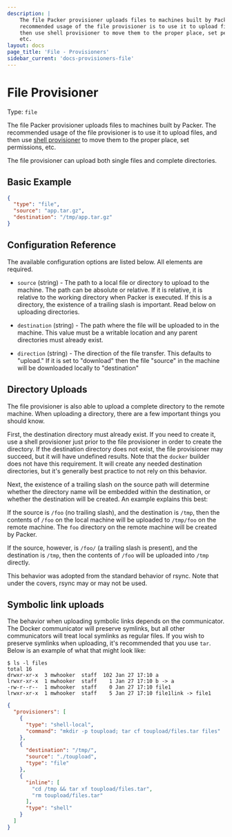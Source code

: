 ```yaml
---
description: |
    The file Packer provisioner uploads files to machines built by Packer. The
    recommended usage of the file provisioner is to use it to upload files, and
    then use shell provisioner to move them to the proper place, set permissions,
    etc.
layout: docs
page_title: 'File - Provisioners'
sidebar_current: 'docs-provisioners-file'
---
```


# File Provisioner

Type: `file`

The file Packer provisioner uploads files to machines built by Packer. The
recommended usage of the file provisioner is to use it to upload files, and then
use [shell provisioner](/docs/provisioners/shell.html) to move them to the
proper place, set permissions, etc.

The file provisioner can upload both single files and complete directories.

## Basic Example

``` json
{
  "type": "file",
  "source": "app.tar.gz",
  "destination": "/tmp/app.tar.gz"
}
```

## Configuration Reference

The available configuration options are listed below. All elements are required.

-   `source` (string) - The path to a local file or directory to upload to
    the machine. The path can be absolute or relative. If it is relative, it is
    relative to the working directory when Packer is executed. If this is a
    directory, the existence of a trailing slash is important. Read below on
    uploading directories.

-   `destination` (string) - The path where the file will be uploaded to in
    the machine. This value must be a writable location and any parent
    directories must already exist.

-   `direction` (string) - The direction of the file transfer. This defaults to
    "upload." If it is set to "download" then the file "source" in the machine
    will be downloaded locally to "destination"

## Directory Uploads

The file provisioner is also able to upload a complete directory to the remote
machine. When uploading a directory, there are a few important things you should
know.

First, the destination directory must already exist. If you need to create it,
use a shell provisioner just prior to the file provisioner in order to create
the directory. If the destination directory does not exist, the file
provisioner may succeed, but it will have undefined results. Note that the
`docker` builder does not have this requirement. It will create any needed
destination directories, but it's generally best practice to not rely on this
behavior.

Next, the existence of a trailing slash on the source path will determine
whether the directory name will be embedded within the destination, or whether
the destination will be created. An example explains this best:

If the source is `/foo` (no trailing slash), and the destination is `/tmp`, then
the contents of `/foo` on the local machine will be uploaded to `/tmp/foo` on
the remote machine. The `foo` directory on the remote machine will be created by
Packer.

If the source, however, is `/foo/` (a trailing slash is present), and the
destination is `/tmp`, then the contents of `/foo` will be uploaded into `/tmp`
directly.

This behavior was adopted from the standard behavior of rsync. Note that under
the covers, rsync may or may not be used.

## Symbolic link uploads

The behavior when uploading symbolic links depends on the communicator. The
Docker communicator will preserve symlinks, but all other communicators will
treat local symlinks as regular files. If you wish to preserve symlinks when
uploading, it's recommended that you use `tar`. Below is an example of what
that might look like:

``` text
$ ls -l files
total 16
drwxr-xr-x  3 mwhooker  staff  102 Jan 27 17:10 a
lrwxr-xr-x  1 mwhooker  staff    1 Jan 27 17:10 b -> a
-rw-r--r--  1 mwhooker  staff    0 Jan 27 17:10 file1
lrwxr-xr-x  1 mwhooker  staff    5 Jan 27 17:10 file1link -> file1
```

``` json
{
  "provisioners": [
    {
      "type": "shell-local",
      "command": "mkdir -p toupload; tar cf toupload/files.tar files"
    },
    {
      "destination": "/tmp/",
      "source": "./toupload",
      "type": "file"
    },
    {
      "inline": [
        "cd /tmp && tar xf toupload/files.tar",
        "rm toupload/files.tar"
      ],
      "type": "shell"
    }
  ]
}
```
